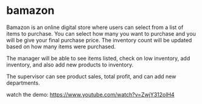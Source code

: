 # bamazon

Bamazon is an online digital store where users can select from a list of items to purchase.
You can select how many you want to purchase and you will be give your final purchase price.
The inventory count will be updated based on how many items were purchased.

The manager will be able to see items listed, check on low inventory, add inventory, and also add new products to inventory.

The supervisor can see product sales, total profit, and can add new departments.

watch the demo: https://www.youtube.com/watch?v=ZwjY312olH4
